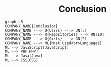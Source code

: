 <h1 align="center">Conclusion</h1>

```mermaid
graph LR
COMPANY_NAME{Conclusion}
COMPANY_NAME ---> U{Users} ---> UN[1]
COMPANY_NAME ---> R{Repositories} ---> RN[10]
COMPANY_NAME ---> G{Gists} ---> GN[7]
COMPANY_NAME ---> ML{Most Used<br>Languages}
ML --> JavaScript[JavaScript]
ML --> PHP[PHP]
ML --> Java[Java]
ML --> CSS[CSS]
```
